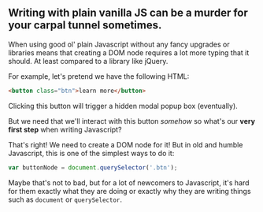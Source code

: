 ## Writing with plain vanilla JS can be a murder for your carpal tunnel sometimes.

When using good ol' plain Javascript without any fancy upgrades or libraries means that creating a DOM node requires a lot more typing that it should. At least compared to a library like jQuery.

For example, let's pretend we have the following HTML:

~~~html
<button class="btn">learn more</button>
~~~

Clicking this button will trigger a hidden modal popup box (eventually). 

But we need that we'll interact with this button *somehow* so what's our **very first step** when writing Javascript?

That's right! We need to create a DOM node for it! But in old and humble Javascript, this is one of the simplest ways to do it:

~~~~js
var buttonNode = document.querySelector('.btn');
~~~~

Maybe that's not to bad, but for a lot of newcomers to Javascript, it's hard for them exactly what they are doing or exactly why they are writing things such as `document` or `querySelector`. 